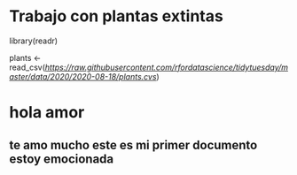 Trabajo con plantas extintas
================

library(readr)

plants \<-
read\_csv(*<https://raw.githubusercontent.com/rfordatascience/tidytuesday/master/data/2020/2020-08-18/plants.cvs>*)

# hola amor

## te amo mucho este es mi primer documento estoy emocionada
